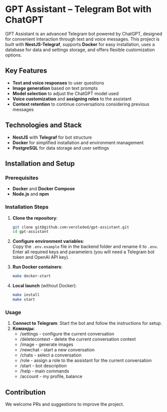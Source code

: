 # GPT Assistant – Telegram Bot with ChatGPT

GPT Assistant is an advanced Telegram bot powered by ChatGPT, designed for convenient interaction through text and voice messages. This project is built with **NestJS-Telegraf**, supports **Docker** for easy installation, uses a database for data and settings storage, and offers flexible customization options.

## Key Features

- **Text and voice responses** to user questions
- **Image generation** based on text prompts
- **Model selection** to adjust the ChatGPT model used
- **Voice customization** and **assigning roles** to the assistant
- **Context retention** to continue conversations considering previous messages

## Technologies and Stack

- **NestJS** with **Telegraf** for bot structure
- **Docker** for simplified installation and environment management
- **PostgreSQL** for data storage and user settings

## Installation and Setup

### Prerequisites

- **Docker** and **Docker Compose**
- **Node.js** and **npm**

### Installation Steps

1. **Clone the repository**:

   ```bash
   git clone git@github.com:veroleded/gpt-assistant.git
   cd gpt-assistant
   ```

2. **Configure environment variables**:  
   Copy the `.env.example` file in the backend folder and rename it to `.env`. Enter all required keys and parameters (you will need a Telegram bot token and OpenAI API key).

3. **Run Docker containers**:

   ```bash
   make docker-start
   ```

4. **Local launch** (without Docker):
   ```bash
   make install
   make start
   ```

### Usage

1. **Connect to Telegram**: Start the bot and follow the instructions for setup.
2. **Команды**:
   - /settings - configure the current conversation
   - /deletecontext - delete the current conversation context
   - /image - generate images
   - /newchat - start a new conversation
   - /chats - select a conversation
   - /role - assign a role to the assistant for the current conversation
   - /start - bot description
   - /help - main commands
   - /account - my profile, balance

## Contribution

We welcome PRs and suggestions to improve the project.
